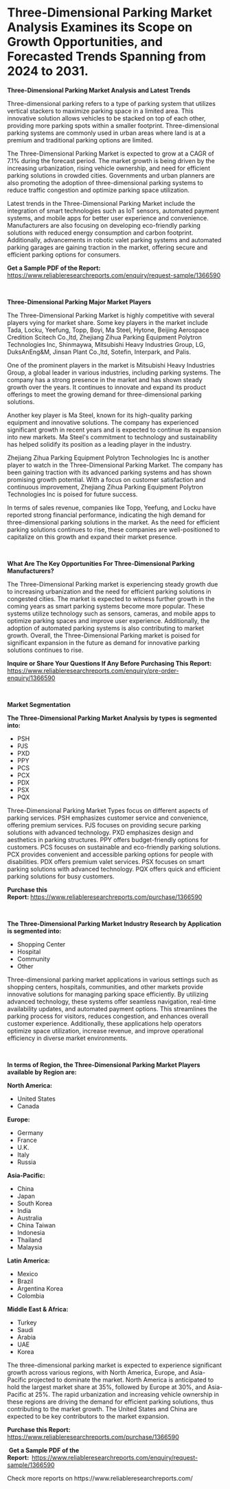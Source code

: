 <p><h1>Three-Dimensional Parking Market Analysis Examines its Scope on Growth Opportunities, and Forecasted Trends Spanning from 2024 to 2031.</h1></p><p><strong>Three-Dimensional Parking Market Analysis and Latest Trends</strong></p>
<p><p>Three-dimensional parking refers to a type of parking system that utilizes vertical stackers to maximize parking space in a limited area. This innovative solution allows vehicles to be stacked on top of each other, providing more parking spots within a smaller footprint. Three-dimensional parking systems are commonly used in urban areas where land is at a premium and traditional parking options are limited.</p><p>The Three-Dimensional Parking Market is expected to grow at a CAGR of 7.1% during the forecast period. The market growth is being driven by the increasing urbanization, rising vehicle ownership, and need for efficient parking solutions in crowded cities. Governments and urban planners are also promoting the adoption of three-dimensional parking systems to reduce traffic congestion and optimize parking space utilization.</p><p>Latest trends in the Three-Dimensional Parking Market include the integration of smart technologies such as IoT sensors, automated payment systems, and mobile apps for better user experience and convenience. Manufacturers are also focusing on developing eco-friendly parking solutions with reduced energy consumption and carbon footprint. Additionally, advancements in robotic valet parking systems and automated parking garages are gaining traction in the market, offering secure and efficient parking options for consumers.</p></p>
<p><strong>Get a Sample PDF of the Report:&nbsp;</strong> <a href="https://www.reliableresearchreports.com/enquiry/request-sample/1366590">https://www.reliableresearchreports.com/enquiry/request-sample/1366590</a></p>
<p>&nbsp;</p>
<p><strong>Three-Dimensional Parking Major Market Players</strong></p>
<p><p>The Three-Dimensional Parking Market is highly competitive with several players vying for market share. Some key players in the market include Tada, Locku, Yeefung, Topp, Boyi, Ma Steel, Hytone, Beijing Aerospace Credition Scitech Co.,ltd, Zhejiang Zihua Parking Equipment Polytron Technologies Inc, Shinmaywa, Mitsubishi Heavy Industries Group, LG, DuksAnEng&M, Jinsan Plant Co.,ltd, Sotefin, Interpark, and Palis.</p><p>One of the prominent players in the market is Mitsubishi Heavy Industries Group, a global leader in various industries, including parking systems. The company has a strong presence in the market and has shown steady growth over the years. It continues to innovate and expand its product offerings to meet the growing demand for three-dimensional parking solutions.</p><p>Another key player is Ma Steel, known for its high-quality parking equipment and innovative solutions. The company has experienced significant growth in recent years and is expected to continue its expansion into new markets. Ma Steel's commitment to technology and sustainability has helped solidify its position as a leading player in the industry.</p><p>Zhejiang Zihua Parking Equipment Polytron Technologies Inc is another player to watch in the Three-Dimensional Parking Market. The company has been gaining traction with its advanced parking systems and has shown promising growth potential. With a focus on customer satisfaction and continuous improvement, Zhejiang Zihua Parking Equipment Polytron Technologies Inc is poised for future success.</p><p>In terms of sales revenue, companies like Topp, Yeefung, and Locku have reported strong financial performance, indicating the high demand for three-dimensional parking solutions in the market. As the need for efficient parking solutions continues to rise, these companies are well-positioned to capitalize on this growth and expand their market presence.</p></p>
<p>&nbsp;</p>
<p><strong>What Are The Key Opportunities For Three-Dimensional Parking Manufacturers?</strong></p>
<p><p>The Three-Dimensional Parking market is experiencing steady growth due to increasing urbanization and the need for efficient parking solutions in congested cities. The market is expected to witness further growth in the coming years as smart parking systems become more popular. These systems utilize technology such as sensors, cameras, and mobile apps to optimize parking spaces and improve user experience. Additionally, the adoption of automated parking systems is also contributing to market growth. Overall, the Three-Dimensional Parking market is poised for significant expansion in the future as demand for innovative parking solutions continues to rise.</p></p>
<p><strong>Inquire or Share Your Questions If Any Before Purchasing This Report:</strong> <a href="https://www.reliableresearchreports.com/enquiry/pre-order-enquiry/1366590">https://www.reliableresearchreports.com/enquiry/pre-order-enquiry/1366590</a></p>
<p>&nbsp;</p>
<p><strong>Market Segmentation</strong></p>
<p><strong>The Three-Dimensional Parking Market Analysis by types is segmented into:</strong></p>
<p><ul><li>PSH</li><li>PJS</li><li>PXD</li><li>PPY</li><li>PCS</li><li>PCX</li><li>PDX</li><li>PSX</li><li>PQX</li></ul></p>
<p><p>Three-Dimensional Parking Market Types focus on different aspects of parking services. PSH emphasizes customer service and convenience, offering premium services. PJS focuses on providing secure parking solutions with advanced technology. PXD emphasizes design and aesthetics in parking structures. PPY offers budget-friendly options for customers. PCS focuses on sustainable and eco-friendly parking solutions. PCX provides convenient and accessible parking options for people with disabilities. PDX offers premium valet services. PSX focuses on smart parking solutions with advanced technology. PQX offers quick and efficient parking solutions for busy customers.</p></p>
<p><strong>Purchase this Report:&nbsp;</strong><a href="https://www.reliableresearchreports.com/purchase/1366590">https://www.reliableresearchreports.com/purchase/1366590</a></p>
<p>&nbsp;</p>
<p><strong>The Three-Dimensional Parking Market Industry Research by Application is segmented into:</strong></p>
<p><ul><li>Shopping Center</li><li>Hospital</li><li>Community</li><li>Other</li></ul></p>
<p><p>Three-dimensional parking market applications in various settings such as shopping centers, hospitals, communities, and other markets provide innovative solutions for managing parking space efficiently. By utilizing advanced technology, these systems offer seamless navigation, real-time availability updates, and automated payment options. This streamlines the parking process for visitors, reduces congestion, and enhances overall customer experience. Additionally, these applications help operators optimize space utilization, increase revenue, and improve operational efficiency in diverse market environments.</p></p>
<p>&nbsp;</p>
<p><strong>In terms of Region, the Three-Dimensional Parking Market Players available by Region are:</strong></p>
<p>
    <p> <strong> North America: </strong>
        <ul>
            <li>United States</li>
            <li>Canada</li>
        </ul>
        </p> 
    <p> <strong> Europe: </strong>
        <ul>
            <li>Germany</li>
            <li>France</li>
            <li>U.K.</li>
            <li>Italy</li>
            <li>Russia</li>
        </ul>
        </p> 
    <p> <strong> Asia-Pacific: </strong>
        <ul>
            <li>China</li>
            <li>Japan</li>
            <li>South Korea</li>
            <li>India</li>
            <li>Australia</li>
            <li>China Taiwan</li>
            <li>Indonesia</li>
            <li>Thailand</li>
            <li>Malaysia</li>
        </ul>
        </p> 
    <p> <strong> Latin America: </strong>
        <ul>
            <li>Mexico</li>
            <li>Brazil</li>
            <li>Argentina Korea</li>
            <li>Colombia</li>
        </ul>
        </p> 
    <p> <strong> Middle East & Africa: </strong>
        <ul>
            <li>Turkey</li>
            <li>Saudi</li>
            <li>Arabia</li>
            <li>UAE</li>
            <li>Korea</li>
        </ul>
    </p>
    </p>
<p><p>The three-dimensional parking market is expected to experience significant growth across various regions, with North America, Europe, and Asia-Pacific projected to dominate the market. North America is anticipated to hold the largest market share at 35%, followed by Europe at 30%, and Asia-Pacific at 25%. The rapid urbanization and increasing vehicle ownership in these regions are driving the demand for efficient parking solutions, thus contributing to the market growth. The United States and China are expected to be key contributors to the market expansion.</p></p>
<p><strong>Purchase this Report: </strong><a href="https://www.reliableresearchreports.com/purchase/1366590">https://www.reliableresearchreports.com/purchase/1366590</a></p>
<p>&nbsp;<strong>Get a Sample PDF of the Report:&nbsp;&nbsp;</strong><a href="https://www.reliableresearchreports.com/enquiry/request-sample/1366590">https://www.reliableresearchreports.com/enquiry/request-sample/1366590</a></p>
<p><strong></strong></p>
<p>Check more reports on https://www.reliableresearchreports.com/</p>